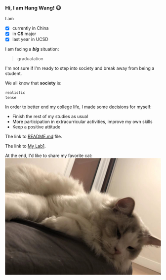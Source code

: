 ### Hi, I am Hang Wang! :wink:

I am
- [X] currently in China
- [X] in **CS** major
- [X] last year in UCSD

I am facing a ***big*** situation:
> graduatation

I'm not sure if I'm ready to step into society and break away from being a student.

We all know that **society** is:
```
realistic
tense
```
In order to better end my college life, I made some decisions for myself:
- Finish the rest of my studies as usual
- More participation in extracurricular activities, improve my own skills
- Keep a positive attitude

The link to [README.md](./README.md) file.

The link to [My Lab1](https://github.com/ericwang994/CSE110Lab1).

At the end, I'd like to share my favorite cat:
![alt text](./ee162df365f0712713fe5d7a6762590.jpg)
